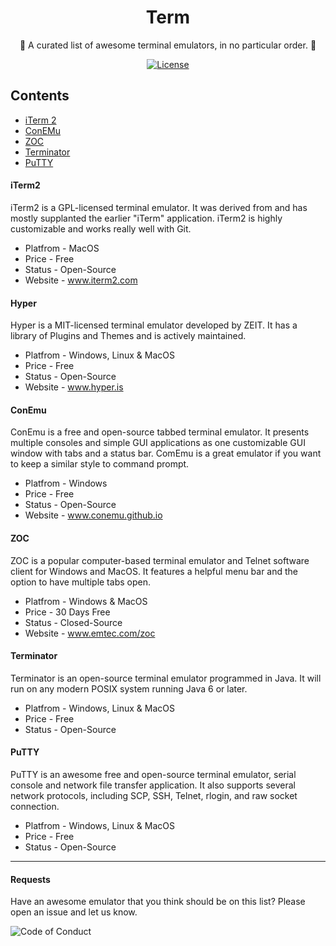 <h1 align="center"> Term </h1>
<p align="center"> 📡 A curated list of awesome terminal emulators, in no particular order. 📡</p>
<p align="center">
  <a href="http://vutondesign.com/MyMIT"><img src="https://img.shields.io/badge/license-MIT-blue.svg" alt="License"></a>
</p>

## Contents

- [iTerm 2](#iterm2)
- [ConEMu](#conemu)
- [ZOC](#zoc)
- [Terminator](#terminator)
- [PuTTY](#putty)

#### iTerm2
iTerm2 is a GPL-licensed terminal emulator. It was derived from and has mostly supplanted the earlier "iTerm" application. iTerm2 is highly customizable and works really well with Git.

- Platfrom - MacOS
- Price - Free
- Status - Open-Source
- Website - www.iterm2.com

#### Hyper
Hyper is a MIT-licensed terminal emulator developed by ZEIT. It has a library of Plugins and Themes and is actively maintained. 


- Platfrom - Windows, Linux & MacOS
- Price - Free
- Status - Open-Source
- Website - www.hyper.is

#### ConEmu
ConEmu is a free and open-source tabbed terminal emulator. It presents multiple consoles and simple GUI applications as one customizable GUI window with tabs and a status bar. ComEmu is a great emulator if you want to keep a similar style to command prompt.

- Platfrom - Windows
- Price - Free
- Status - Open-Source
- Website - www.conemu.github.io

#### ZOC
ZOC is a popular computer-based terminal emulator and Telnet software client for Windows and MacOS. It features a helpful menu bar and the option to have multiple tabs open.

- Platfrom - Windows & MacOS
- Price - 30 Days Free
- Status - Closed-Source
- Website - www.emtec.com/zoc

#### Terminator 
Terminator is an open-source terminal emulator programmed in Java. It will run on any modern POSIX system running Java 6 or later. 

- Platfrom - Windows, Linux & MacOS
- Price - Free
- Status - Open-Source


#### PuTTY 
PuTTY is an awesome free and open-source terminal emulator, serial console and network file transfer application. It also supports several network protocols, including SCP, SSH, Telnet, rlogin, and raw socket connection.

- Platfrom - Windows, Linux & MacOS
- Price - Free
- Status - Open-Source

----

#### Requests
Have an awesome emulator that you think should be on this list? Please open an issue and let us know.

![Code of Conduct](https://img.shields.io/badge/%E2%88%9A-Code%20of%20Conduct-orange.svg)
